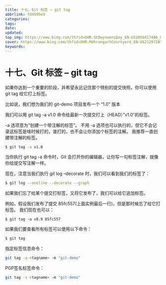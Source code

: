 ```yaml
---
title: 十七、Git 标签 – git tag
abbrlink: fd4595e9
categories: 
tags: 
date: 
updated: 
top_img: https://www.bing.com/th?id=OHR.StDwynwensDay_EN-US2056417486_UHD.jpg
cover: https://www.bing.com/th?id=OHR.MehrangarhCourtyard_EN-US2129728794_UHD.jpg
keywords: 
---
```

# 十七、Git 标签 – git tag

如果你达到一个重要的阶段，并希望永远记住那个特别的提交快照，你可以使用 git tag 给它打上标签。

比如说，我们想为我们的 git-demo 项目发布一个 “1.0” 版本

我们可以用 git tag -a v1.0 命令给最新一次提交打上（HEAD）”v1.0″的标签。

-a 选项意为”创建一个带注解的标签”。 不用 -a 选项也可以执行的，但它不会记录这标签是啥时候打的，谁打的，也不会让你添加个标签的注解。 我推荐一直创建带注解的标签。

```sh
$ git tag -a v1.0
```

当你执行 git tag -a 命令时，Git 会打开你的编辑器，让你写一句标签注解，就像你给提交写注解一样。

现在，注意当我们执行 git log –decorate 时，我们可以看到我们的标签了：

```sh
$ git log --oneline --decorate --graph
```

如果我们忘了给某个提交打标签，又将它发布了，我们可以给它追加标签。

例如，假设我们发布了提交 85fc557(上面实例最后一行)，但是那时候忘了给它打标签。 我们现在也可以：

```
$ git tag -a v0.9 85fc557
```

如果我们要查看所有标签可以使用以下命令：

```sh
$ git tag
```

指定标签信息命令：

```sh
git tag -a <tagname> -m "git-demo"
```

PGP签名标签命令：

```sh
git tag -s <tagname> -m "git-demo"
```